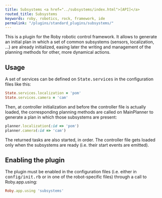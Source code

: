 ```yaml
---
title: Subsystems <a href="../subsystems/index.html">[API]</a>
routed_title: Subsystems
keywords: roby, robotics, rock, framework, ide
permalink: "/plugins/standard_plugins/subsystems/"
---
```


This is a plugin for the Roby robotic control framework. It allows to generate
an initial plan in which a set of common subsystems (sensors, localization,
...) are already initialized, easing later the writing and management of the
planning methods for other, more dynamical actions.

Usage
-----

A set of services can be defined on <tt>State.services</tt> in the configuration
files like this:

``` ruby
State.services.localization = 'pom'
State.services.camera = 'cam'
```

Then, at controller initialization and before the controller file is actually
loaded, the corresponding planning methods are called on MainPlanner to generate
a plan in which those subsystems are present:

``` ruby
planner.localization(:id => 'pom')
planner.camera(:id => 'cam')
```

The returned tasks are also started, in order. The controller file gets loaded
only when the subsystems are ready (i.e. their start events are emitted).

Enabling the plugin
-------------------

The plugin must be enabled in the configuration files (i.e. either in
<tt>config/init.rb</tt> or in one of the robot-specific files) through a call
to Roby.app.using:

``` ruby
Roby.app.using 'subsystems'
```

